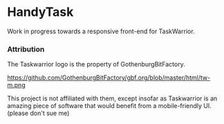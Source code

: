 # HandyTask

Work in progress towards a responsive front-end for TaskWarrior. 

### Attribution

The Taskwarrior logo is the property of GothenburgBitFactory.  

https://github.com/GothenburgBitFactory/gbf.org/blob/master/html/tw-m.png

This project is not affiliated with them, except insofar as Taskwarrior is an amazing piece of software that would benefit from a mobile-friendly UI.  (please don't sue me)